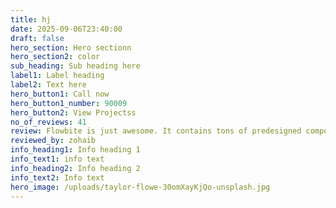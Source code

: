 ```yaml
---
title: hj
date: 2025-09-06T23:40:00
draft: false
hero_section: Hero sectionn
hero_section2: color
sub_heading: Sub heading here
label1: Label heading
label2: Text here
hero_button1: Call now
hero_button1_number: 90009
hero_button2: View Projectss
no_of_reviews: 41
review: Flowbite is just awesome. It contains tons of predesigned components and pages starting from login screen to complex dashboard. Perfect choice for your next Saas
reviewed_by: zohaib
info_heading1: Info heading 1
info_text1: info text
info_heading2: Info heading 2
info_text2: Info text
hero_image: /uploads/taylor-flowe-30omXayKjQo-unsplash.jpg
---
```


